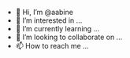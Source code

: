 - 👋 Hi, I’m @aabine
- 👀 I’m interested in ...
- 🌱 I’m currently learning ...
- 💞️ I’m looking to collaborate on ...
- 📫 How to reach me ...

<!---
aabine/aabine is a ✨ special ✨ repository because its `README.md` (this file) appears on your GitHub profile.
You can click the Preview link to take a look at your changes.
--->

